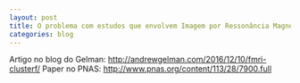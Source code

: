 ```yaml
---
layout: post
title: O problema com estudos que envolvem Imagem por Ressonância Magnética Funcional (fMRi)
categories: blog
---
```


Artigo no blog do Gelman: http://andrewgelman.com/2016/12/10/fmri-clusterf/
Paper no PNAS: http://www.pnas.org/content/113/28/7900.full
